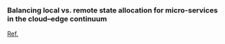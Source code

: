 ###  Balancing local vs. remote state allocation for micro-services in the cloud–edge continuum

[Ref.](https://doi.org/10.1016/j.pmcj.2023.101808)
